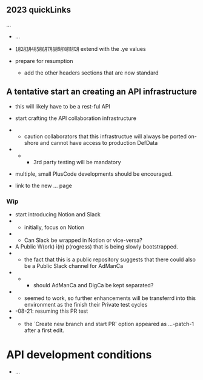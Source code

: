 ## 2023 quickLinks
...
* ...
* ㋀㋁㋂㋃㋄㋅㋆㋇㋈㋉㋊㋋ extend with the .ye values

* prepare for resumption
  * add the other headers sections that are now standard

## A tentative start an creating an API infrastructure

* this will likely have to be a rest-ful API
* start crafting the API collaboration infrastructure
* * caution collaborators that this infrastructue will always be ported on-shore and cannot have access to production DefData
* * * 3rd party testing will be mandatory
* multiple, small PlusCode developments should be encouraged.

* link to the new ... page

### Wip
* start introducing Notion and Slack
* * initially, focus on Notion
* * Can Slack be wrapped in Notion or vice-versa?
* A Public W(ork) i(n) p(rogress) that is being slowly bootstrapped.
* * the fact that this is a public repository suggests that there could also be a Public Slack channel for AdManCa
* * * should AdManCa and DigCa be kept separated?
* * seemed to work, so further enhancements will be transferrd into this environment as the finish their Private test cycles
* -08-21: resuming this PR test
* * the `Create new branch and start PR' option appeared as ...-patch-1 after a first edit.

# API development conditions
* ...
